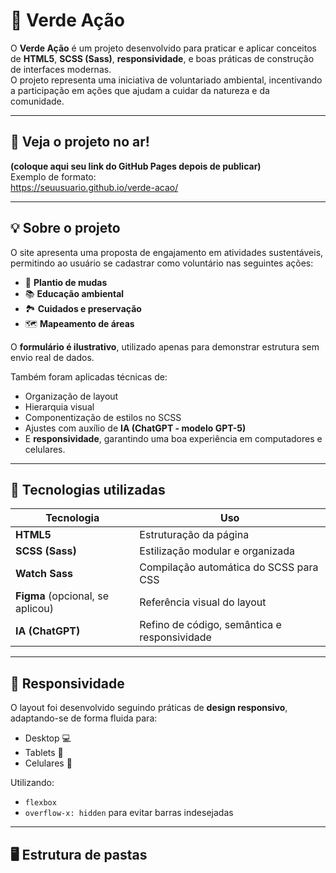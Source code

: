 # 🌱 Verde Ação

O **Verde Ação** é um projeto desenvolvido para praticar e aplicar conceitos de **HTML5**, **SCSS (Sass)**, **responsividade**, e boas práticas de construção de interfaces modernas.  
O projeto representa uma iniciativa de voluntariado ambiental, incentivando a participação em ações que ajudam a cuidar da natureza e da comunidade.

---

## 🔗 Veja o projeto no ar!
**(coloque aqui seu link do GitHub Pages depois de publicar)**  
Exemplo de formato:  
https://seuusuario.github.io/verde-acao/

---

## 💡 Sobre o projeto

O site apresenta uma proposta de engajamento em atividades sustentáveis, permitindo ao usuário se cadastrar como voluntário nas seguintes ações:

- 🌳 **Plantio de mudas**
- 📚 **Educação ambiental**
- 🏞️ **Cuidados e preservação**
- 🗺️ **Mapeamento de áreas**

O **formulário é ilustrativo**, utilizado apenas para demonstrar estrutura sem envio real de dados.

Também foram aplicadas técnicas de:

- Organização de layout
- Hierarquia visual
- Componentização de estilos no SCSS
- Ajustes com auxílio de **IA (ChatGPT - modelo GPT-5)**
- E **responsividade**, garantindo uma boa experiência em computadores e celulares.

---

## 🧩 Tecnologias utilizadas

| Tecnologia | Uso |
|-----------|-----|
| **HTML5** | Estruturação da página |
| **SCSS (Sass)** | Estilização modular e organizada |
| **Watch Sass** | Compilação automática do SCSS para CSS |
| **Figma** (opcional, se aplicou) | Referência visual do layout |
| **IA (ChatGPT)** | Refino de código, semântica e responsividade |

---

## 📱 Responsividade

O layout foi desenvolvido seguindo práticas de **design responsivo**, adaptando-se de forma fluida para:

- Desktop 💻
- Tablets 📘
- Celulares 📱

Utilizando:

- `flexbox`
- `overflow-x: hidden` para evitar barras indesejadas

---

## 🖥️ Estrutura de pastas

